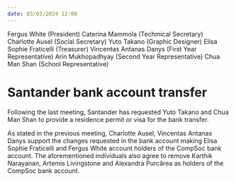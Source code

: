 ```yaml
---
date: 03/03/2024 12:00
---
```

Fergus White (President)
Caterina Mammola (Techmical Secretary)
Charlotte Ausel (Social Secretary)
Yuto Takano (Graphic Designer)
Elisa Sophie Fraticelli (Treasurer)
Vincentas Antanas Danys (First Year Representative)
Arin Mukhopadhyay (Second Year Representative)
Chua Man Shan (School Representative)
# Santander bank account transfer
Following the last meeting, Santander has requested Yuto Takano and Chua Man Shan to provide a residence permit or visa for the bank transfer.

As stated in the previous meeting, Charlotte Ausel, Vincentas Antanas Danys support the changes requested in the bank account making Elisa Sophie Fraticelli and Fergus White account holders of the CompSoc bank account. The aforementioned individuals also agree to remove Karthik Narayanan, Artemis Livingstone and Alexandra Purcărea as holders of the CompSoc bank account.
